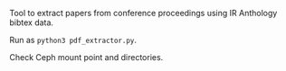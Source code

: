 Tool to extract papers from conference proceedings using IR Anthology bibtex data.

Run as `python3 pdf_extractor.py`.

Check Ceph mount point and directories.

